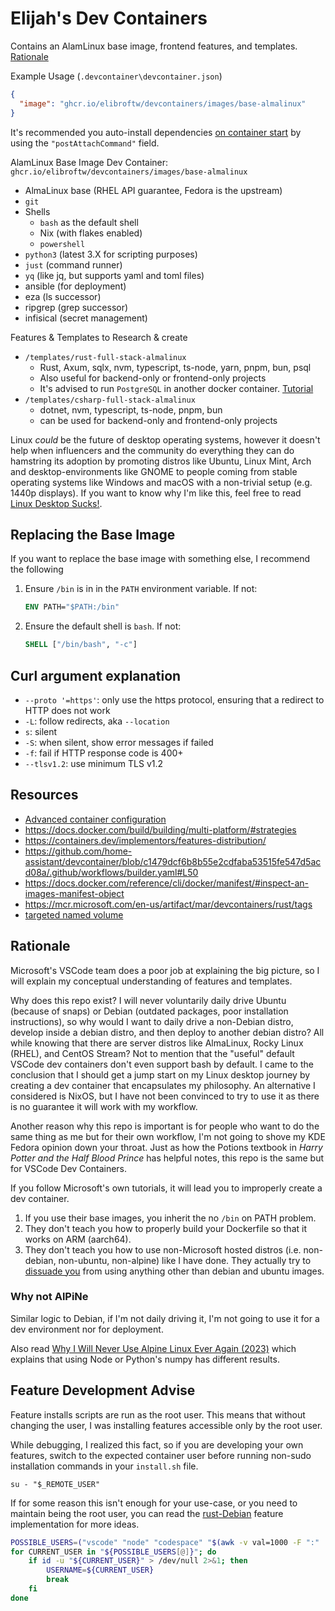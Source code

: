 # Elijah's Dev Containers

Contains an AlamLinux base image, frontend features, and templates. [Rationale](#rationale)

Example Usage (`.devcontainer\devcontainer.json`)

```json
{
  "image": "ghcr.io/elibroftw/devcontainers/images/base-almalinux"
}
```

It's recommended you auto-install dependencies [on container start](https://code.visualstudio.com/remote/advancedcontainers/start-processes) by using the `"postAttachCommand"` field.

AlamLinux Base Image Dev Container: `ghcr.io/elibroftw/devcontainers/images/base-almalinux`

- AlmaLinux base (RHEL API guarantee, Fedora is the upstream)
- `git`
- Shells
  - `bash` as the default shell
  - Nix (with flakes enabled)
  - `powershell`
- `python3` (latest 3.X for scripting purposes)
- `just` (command runner)
- `yq` (like jq, but supports yaml and toml files)
- ansible (for deployment)
- eza (ls successor)
- ripgrep (grep successor)
- infisical (secret management)

Features & Templates to Research & create

- `/templates/rust-full-stack-almalinux`
  - Rust, Axum, sqlx, nvm, typescript, ts-node, yarn, pnpm, bun, psql
  - Also useful for backend-only or frontend-only projects
  - It's advised to run `PostgreSQL` in another docker container. [Tutorial](https://www.docker.com/blog/how-to-use-the-postgres-docker-official-image/#Using-Docker-Compose)
- `/templates/csharp-full-stack-almalinux`
  - dotnet, nvm, typescript, ts-node, pnpm, bun
  - can be used for backend-only and frontend-only projects

Linux _could_ be the future of desktop operating systems, however it doesn't help when influencers and the community do everything they can do hamstring its adoption by promoting distros like Ubuntu, Linux Mint, Arch and desktop-environments like GNOME to people coming from stable operating systems like Windows and macOS with a non-trivial setup (e.g. 1440p displays). If you want to know why I'm like this, feel free to read [Linux Desktop Sucks!](https://blog.elijahlopez.ca/posts/linux-desktop-sucks/).

## Replacing the Base Image

If you want to replace the base image with something else, I recommend the following

1. Ensure `/bin` is in in the `PATH` environment variable. If not:

    ```Dockerfile
    ENV PATH="$PATH:/bin"
    ```

2. Ensure the default shell is `bash`. If not:

    ```Dockerfile
    SHELL ["/bin/bash", "-c"]
    ```

## Curl argument explanation

- `--proto '=https'`: only use the https protocol, ensuring that a redirect to HTTP does not work
- `-L`: follow redirects, aka `--location`
- `s`: silent
- `-S`: when silent, show error messages if failed
- `-f`: fail if HTTP response code is 400+
- `--tlsv1.2`: use minimum TLS v1.2

## Resources

- [Advanced container configuration](https://code.visualstudio.com/remote/advancedcontainers/overview)
- https://docs.docker.com/build/building/multi-platform/#strategies
- https://containers.dev/implementors/features-distribution/
- https://github.com/home-assistant/devcontainer/blob/c1479dcf6b8b55e2cdfaba53515fe547d5acd08a/.github/workflows/builder.yaml#L50
- https://docs.docker.com/reference/cli/docker/manifest/#inspect-an-images-manifest-object
- https://mcr.microsoft.com/en-us/artifact/mar/devcontainers/rust/tags
- [targeted named volume](https://code.visualstudio.com/remote/advancedcontainers/improve-performance#_use-a-targeted-named-volume)

## Rationale

Microsoft's VSCode team does a poor job at explaining the big picture, so I will explain my conceptual understanding of features and templates.

Why does this repo exist? I will never voluntarily daily drive Ubuntu (because of snaps) or Debian (outdated packages, poor installation instructions), so why would I want to daily drive a non-Debian distro, develop inside a debian distro, and then deploy to another debian distro? All while knowing that there are server distros like AlmaLinux, Rocky Linux (RHEL), and CentOS Stream? Not to mention that the "useful" default VSCode dev containers don't even support bash by default. I came to the conclusion that I should get a jump start on my Linux desktop journey by creating a dev container that encapsulates my philosophy. An alternative I considered is NixOS, but I have not been convinced to try to use it as there is no guarantee it will work with my workflow.

Another reason why this repo is important is for people who want to do the same thing as me but for their own workflow, I'm not going to shove my KDE Fedora opinion down your throat. Just as how the Potions textbook in _Harry Potter and the Half Blood Prince_ has helpful notes, this repo is the same but for VSCode Dev Containers.

If you follow Microsoft's own tutorials, it will lead you to improperly create a dev container.

1. If you use their base images, you inherit the no `/bin` on PATH problem.
2. They don't teach you how to properly build your Dockerfile so that it works on ARM (aarch64).
3. They don't teach you how to use non-Microsoft hosted distros (i.e. non-debian, non-ubuntu, non-alpine) like I have done. They actually try to [dissuade you](https://github.com/devcontainers/images/tree/main/build#the-build-namespace) from using anything other than debian and ubuntu images.

### Why not AlPiNe

Similar logic to Debian, if I'm not daily driving it, I'm not going to use it for a dev environment nor for deployment.

Also read [Why I Will Never Use Alpine Linux Ever Again (2023)](https://medium.com/better-programming/why-i-will-never-use-alpine-linux-ever-again-a324fd0cbfd6) which explains that using Node or Python's numpy has different results.

## Feature Development Advise

Feature installs scripts are run as the root user. This means that without changing the user, I was installing features accessible only by the root user.

While debugging, I realized this fact, so if you are developing your own features, switch to the expected container user before running non-sudo installation commands in your `install.sh` file.

`su - "$_REMOTE_USER"`

If for some reason this isn't enough for your use-case, or you need to maintain being the root user, you can read the [rust-Debian](https://github.com/devcontainers/features/blob/main/src/rust/install.sh) feature implementation for more ideas.


```bash
POSSIBLE_USERS=("vscode" "node" "codespace" "$(awk -v val=1000 -F ":" '$3==val{print $1}' /etc/passwd)")
for CURRENT_USER in "${POSSIBLE_USERS[@]}"; do
    if id -u "${CURRENT_USER}" > /dev/null 2>&1; then
        USERNAME=${CURRENT_USER}
        break
    fi
done
```
